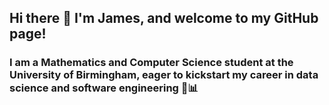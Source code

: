 ## Hi there 👋 I'm James, and welcome to my GitHub page!
### I am a Mathematics and Computer Science student at the University of Birmingham, eager to kickstart my career in data science and software engineering 🚀📊

<!--
**jame2O/jame2O** is a ✨ _special_ ✨ repository because its `README.md` (this file) appears on your GitHub profile.

Here are some ideas to get you started:

- 🔭 I’m currently working on ...
- 🌱 I’m currently learning ...
- 👯 I’m looking to collaborate on ...
- 🤔 I’m looking for help with ...
- 💬 Ask me about ...
- 📫 How to reach me: ...
- 😄 Pronouns: ...
- ⚡ Fun fact: ...
-->
